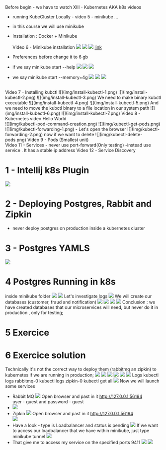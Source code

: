 
Before begin - we have to watch XIII - Kubernetes AKA k8s videos 
- running KubeCluster Locally - video 5 - minikube ...
- in this course we will use minikube
- Installation : Docker + Minikube<br><br>
Video 6 - Minikube installation
  ![](img/minikube-installation.png)
  ![](img/minikube-installation-2.png)
  ![](img/minikube-installation-3.png)
[link](https://minikube.sigs.k8s.io/docs/start/)
- Preferences before change it to 6 gb

- if we say minikube start --help
  ![](img/minikube-start-help-memory-1.png)
  ![](img/docker-preferences-bydefault.png)
  ![](img/minikube-start-help-memory-1.png)
- we say minikube start --memory=4g
  ![](img/minikube-start-mwmory-4g.png)
  ![](img/minikube-start-memory-4g-finish-intsllation.png)
  ![](img/minikube-ip.png)
<br> 
Video 7 - Installing kubctl
![](img/install-kubectl-1.png)
![](img/install-kubectl-2.png)
![](img/install-kubectl-3.png)
We need to make binary kubctl executable
![](img/install-kubectl-4.png)
![](img/install-kubectl-5.png)
And we need to move the kubctl binary to a file location in our system path
![](img/install-kubectl-6.png)
![](img/install-kubectl-7.png)
  Video 8 - Kubernetes video Hello World
<br>
![](img/kubectl-pod-command-creation.png)
![](img/kubectl-get-pods.png)
![](img/kubectl-forwarding-1.png)
- Let's open the browser
![](img/kubectl-forwarding-2.png)
now if we want to delete 
![](img/kubectl-delete-pods.png)
  Video 9 - Pods (Smallest unit)<br>
  Video 11 - Services - never use port-forward(Only testing)
          -instead use service . It has a stable ip address
  Video 12 - Service Discovery

# 1 - Intellij k8s Plugin
![](img/kubernetes-plugin.png)
# 2 - Deploying Postgres, Rabbit and Zipkin
- never deploy postgres on production inside a 
kubernetes cluster
# 3 - Postgres YAMLS
![](img/postgres-yamls.png)
# 4 Postgres Running in k8s
inside minikube folder
![](img/kubctl-apply-postgres.png)
![](img/kubctl-apply-postgres-2.png)
Let's investigate logs
![](img/postgres-logs.png)
We will create our databases (customer, fraud and notification) 
![](img/psql.png)
![](img/psql-inside-1.png)
![](img/creating-databases.png)
![](img/creating-databases-2.png)
Conclusion : we have created databases that our microservices will need, but never do it in production , 
only for testing;

# 5 Exercice
# 6 Exercice solution
Technically it's not the correct way to deploy them (rabbitmq an zipkin) to kubernetes
if we are running in production;
![](img/rabbit-zipkin-on-k8s.png)
![](img/kubectl-apply-zipkin.png)
![](img/kubectl-apply-zipkin-2.png)
![](img/kubectl-apply-rabbitmq-1.png)
![](img/kubectl-apply-rabbitmq-2.png)
![](img/get-pods.png)
Logs
kubectl logs rabbitmq-0
kubectl logs zipkin-0
kubectl get all
![](img/kubectl-get-all.png)
Now we will launch some services
- Rabbit MQ
![](img/minikube-service-url-rabbitmq.png)
Open browser and past in it http://127.0.0.1:56194 <br>
user - guest and password - guest 
- ![](img/rabbitmq-browser.png)
- Zipkin
![](img/minikube-service-url-zipkin.png)
 Open browser and past in it http://127.0.0.1:56194 <br>
![](img/zipkin-browser.png)
- Have a look - type is Loadbalancer and status is pending 
![](img/kubectl-get-services.png)
If we want to access our loadbalancer that we have within minikube, 
just type minikube tunnel
![](img/minikube-tunnel.png)
- That give me to access my service on the specified ports 9411
![](img/zipkin-not-pending.png)
![](img/zipkin-not-pending-2.png)